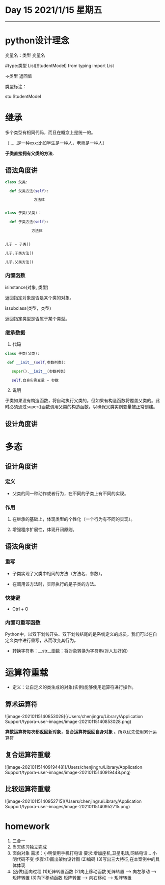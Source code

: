 # Day 15   2021/1/15  星期五

---

# python设计理念

变量名：类型  变量名

#type:类型   List[StudentModel]  from typing import List

->类型  返回值

类型标注：

stu:StudentModel

# 继承

多个类型有相同代码，而且在概念上是统一的。

（……是一种xxx:比如学生是一种人，老师是一种人）

**子类直接拥有父类的方法.**

## 语法角度讲

```python
class 父类:

  def 父类方法(self):

			 方法体


class 子类(父类)：

  def 子类方法(self):

			方法体

 
儿子 = 子类()

儿子.子类方法()

儿子.父类方法()
```

### 内置函数

isinstance(对象, 类型) 

返回指定对象是否是某个类的对象。

issubclass(类型，类型)

返回指定类型是否属于某个类型。

### 继承数据

1. 代码

```python
class 子类(父类):

 def __init__(self,参数列表):

   super().__init__(参数列表)

   self.自身实例变量 = 参数
```

2. 说明

子类如果没有构造函数，将自动执行父类的，但如果有构造函数将覆盖父类的。此时必须通过super()函数调用父类的构造函数，以确保父类实例变量被正常创建。



## 设计角度讲

# 多态

## 设计角度讲

### 定义

- 父类的同一种动作或者行为，在不同的子类上有不同的实现。

### 作用

1. 在继承的基础上，体现类型的个性化（一个行为有不同的实现）。

2.  增强程序扩展性，体现开闭原则。

## 语法角度讲

### 重写

- 子类实现了父类中相同的方法（方法名、参数）。

- 在调用该方法时，实际执行的是子类的方法。

### 快捷键

- Ctrl + O

### 内置可重写函数

Python中，以双下划线开头、双下划线结尾的是系统定义的成员。我们可以在自定义类中进行重写，从而改变其行为。

- 转换字符串：__str__函数：将对象转换为字符串(对人友好的）

# 运算符重载

- 定义：让自定义的类生成的对象(实例)能够使用运算符进行操作。

## 算术运算符

![image-20210115140853028](/Users/chenjingru/Library/Application Support/typora-user-images/image-20210115140853028.png)

**算数运算符每次都返回新对象，复合运算符返回自身对象** 。所以优先使用累计运算符

## 复合运算符重载

![image-20210115140919448](/Users/chenjingru/Library/Application Support/typora-user-images/image-20210115140919448.png)

## 比较运算符重载

![image-20210115140952715](/Users/chenjingru/Library/Application Support/typora-user-images/image-20210115140952715.png)



# homework

1. 三合一
2. 当天练习独立完成
3. 面向对象
    需求：小明使用手机打电话
    要求:增加座机,卫星电话,网络电话...
         小明代码不变
    步骤:(1)画出架构设计图
        (2)编码
        (3)写出三大特征,在本案例中的具体体现
4. (选做)面向过程
    (1)矩阵转置函数
    (2)向上移动函数
        矩阵转置 --> 向左移动 --> 矩阵转置
    (3)向下移动函数
        矩阵转置 --> 向右移动 --> 矩阵转置
